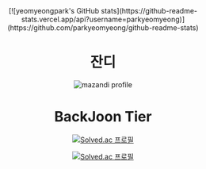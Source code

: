 <div align="center">
[![yeomyeongpark's GitHub stats](https://github-readme-stats.vercel.app/api?username=parkyeomyeong)](https://github.com/parkyeomyeong/github-readme-stats)

# 잔디
<!-- BackJoon Tier -->
![mazandi profile](http://mazandi.herokuapp.com/api?handle=parkyeomyeong&theme=warm)


# BackJoon Tier
<!-- BOX -->
[![Solved.ac 프로필](http://mazassumnida.wtf/api/v2/generate_badge?boj=qkrduaud)](https://solved.ac/qkrduaud)

<!-- MINI -->
[![Solved.ac 프로필](http://mazassumnida.wtf/api/mini/generate_badge?boj=qkrduaud)](https://solved.ac/qkrduaud)
</div>
